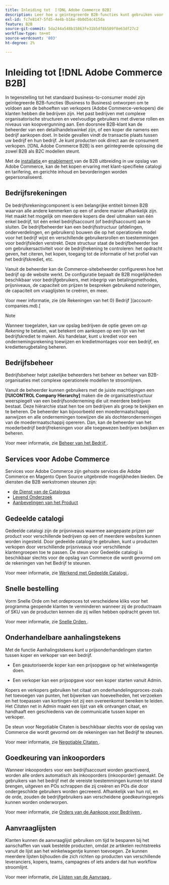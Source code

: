 ```yaml
---
title: Inleiding tot  [!DNL Adobe Commerce B2B]
description: Leer hoe u geïntegreerde B2B-functies kunt gebruiken voor wat u nodig hebt bij klanten die bedrijven zijn.
exl-id: fc7e8147-5fd5-4e4b-b16e-0b0d54c415da
feature: B2B
source-git-commit: 5da244a548b15863fe31b5df8b509f8e63df27c2
workflow-type: tm+mt
source-wordcount: '803'
ht-degree: 2%

---
```


# Inleiding tot [!DNL Adobe Commerce B2B]

In tegenstelling tot het standaard business-to-consumer model zijn geïntegreerde B2B-functies (Business to Business) ontworpen om te voldoen aan de behoeften van verkopers (Adobe Commerce-verkopers) die klanten hebben die bedrijven zijn. Het past bedrijven met complexe organisatorische structuren en veelvoudige gebruikers met diverse rollen en niveaus van koopvergunning aan. Een doorsnee B2B-klant kan de beheerder van een detailhandelswinkel zijn, of een koper die namens een bedrijf aankopen doet. In beide gevallen vindt de transactie plaats tussen uw bedrijf en hun bedrijf. Je kunt producten ook direct aan de consument verkopen. [!DNL Adobe Commerce B2B] is een geïntegreerde oplossing die zowel B2B als B2C modellen steunt.

Met de [ installatie ](install.md) en [ enablement ](enable-basic-features.md) van de B2B uitbreiding in uw opslag van Adobe Commerce, kan de het kopen ervaring met klant-specifieke catalogi en tarifering, en gerichte inhoud en bevorderingen worden gepersonaliseerd.

## Bedrijfsrekeningen

De bedrijfsrekeningcomponent is een belangrijke entiteit binnen B2B waarvan alle andere kenmerken op een of andere manier afhankelijk zijn. Het maakt het mogelijk om meerdere kopers die deel uitmaken van één enkel bedrijf, tot één enkel bedrijfsaccount (of bedrijfsaccount) aan te sluiten. De bedrijfbeheerder kan een bedrijfsstructuur (afdelingen, onderverdelingen, en gebruikers) bouwen die op het operationele model voor het bedrijf wijst en verschillende gebruikersrollen en toestemmingen voor bedrijfsleden verstrekt. Deze structuur staat de bedrijfbeheerder toe om gebruikersactiviteit voor de bedrijfrekening te controleren: het opdracht geven, het citeren, het kopen, toegang tot de informatie of het profiel van het bedrijfskrediet, etc.

Vanuit de beheerder kan de Commerce-sitebeheerder configureren hoe het bedrijf op de website werkt. De configuratie bepaalt de B2B mogelijkheden beschikbaar voor bedrijfgebruikers, met inbegrip van betalingsmethodes, prijsniveaus, de capaciteit om prijzen te bespreken gebruikend noteringen, de capaciteit om vraaglijsten te creëren, en meer.

Voor meer informatie, zie {de Rekeningen van het 0} Bedrijf ](account-companies.md).[

>[!NOTE]
>
>Wanneer toegelaten, kan uw opslag bedrijven de optie geven om _op Rekening_ te betalen, wat betekent om aankopen op een lijn van het bedrijfskrediet te maken. Als handelaar, kunt u krediet voor een ondernemingsrekening toewijzen en kredietmontages voor een bedrijf, en kredietterugbetaling beheren.

## Bedrijfsbeheer

Bedrijfsbeheer helpt zakelijke beheerders het beheer en beheer van B2B-organisaties met complexe operationele modellen te stroomlijnen.

Vanuit de beheerder kunnen gebruikers met de juiste machtigingen een **[!UICONTROL Company Hierarchy]** maken die de organisatiestructuur weerspiegelt van een bedrijfsonderneming die uit meerdere bedrijven bestaat. Deze hiërarchie staat hen toe om bedrijven als groep te bekijken en te beheren. De beheerder kan bijvoorbeeld een moedermaatschappij aanwijzen en alle ondernemingen toewijzen die als dochterondernemingen van de moedermaatschappij opereren. Dan, kan de beheerder van het moederbedrijf bedrijfrekeningen voor alle toegewezen bedrijven bekijken en beheren.

Voor meer informatie, zie [ Beheer van het Bedrijf ](manage-companies.md).

## Services voor Adobe Commerce

Services voor Adobe Commerce zijn gehoste services die Adobe Commerce en Magento Open Source uitgebreide mogelijkheden bieden. De diensten die B2B werkstromen steunen zijn:

* [ de Dienst van de Catalogus ](https://experienceleague.adobe.com/docs/commerce/catalog-service/guide-overview.html)
* [ Levend Onderzoek ](https://experienceleague.adobe.com/docs/commerce/live-search/guide-overview.html)
* [ Aanbevelingen van het Product ](https://experienceleague.adobe.com/docs/commerce/product-recommendations/guide-overview.html)

## Gedeelde catalogi

Gedeelde catalogi zijn de prijsniveaus waarmee aangepaste prijzen per product voor verschillende bedrijven op een of meerdere websites kunnen worden ingesteld. Door gedeelde catalogi te gebruiken, kunt u producten verkopen door verschillende prijsniveaus voor verschillende klantengroepen toe te passen. De steun voor Gedeelde catalogi is beschikbaar slechts voor de opslag van Commerce die wordt gevormd om de rekeningen van het Bedrijf te steunen.

Voor meer informatie, zie [ Werkend met Gedeelde Catalogi ](catalog-shared.md).

## Snelle bestelling

Vorm Snelle Orde om het ordeproces tot verscheidene kliks voor het programma geopende klanten te verminderen wanneer zij de productnaam of SKU van de producten kennen die zij willen hebben opdracht geven tot.

Voor meer informatie, zie [ Snelle Orden ](quick-order.md).

## Onderhandelbare aanhalingstekens

Met de functie Aanhalingstekens kunt u prijsonderhandelingen starten tussen koper en verkoper van een bedrijf.

* Een geautoriseerde koper kan een prijsopgave op het winkelwagentje doen.

* Een verkoper kan een prijsopgave voor een koper starten vanuit Admin.

Kopers en verkopers gebruiken het citaat om onderhandelingsproces-zoals het toevoegen van punten, het bijwerken van hoeveelheden, het verzoeken en het toepassen van kortingen-tot zij een overeenkomst bereiken te leiden. Het _Citaten_ net in Admin maakt een lijst van elk ontvangen citaat, en handhaaft een geschiedenis van de communicatie tussen koper en verkoper.

De steun voor Negotiable Citaten is beschikbaar slechts voor de opslag van Commerce die wordt gevormd om de rekeningen van het Bedrijf te steunen.

Voor meer informatie, zie [ Negotiable Citaten ](quotes.md).

## Goedkeuring van inkooporders

Wanneer inkooporders voor een bedrijfsaccount worden geactiveerd, worden alle orders automatisch als inkooporders (inkooporder) gemaakt. De gebruikers van het bedrijf met de vereiste toestemmingen kunnen tot stand brengen, uitgeven en POs schrappen die zij creëren en POs die door ondergeschikte gebruikers worden gecreeerd. Afhankelijk van hun rol, en de orde, zouden de bedrijfgebruikers aan verscheidene goedkeuringsregels kunnen worden onderworpen.

Voor meer informatie, zie [ Orders van de Aankoop voor Bedrijven ](purchase-order-flow.md).

## Aanvraaglijsten

Klanten kunnen de aanvraaglijst gebruiken om tijd te besparen bij het aanschaffen van vaak bestelde producten, omdat ze artikelen rechtstreeks vanuit de lijst aan het winkelwagentje kunnen toevoegen. Ze kunnen meerdere lijsten bijhouden die zich richten op producten van verschillende leveranciers, kopers, teams, campagnes of iets anders dat hun workflow stroomlijnt.

Voor meer informatie, zie [ Lijsten van de Aanvraag ](requisition-lists.md).
